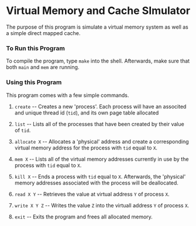 # Virtual Memory and Cache SImulator

The purpose of this program is simulate a virtual memory system as well as a
simple direct mapped cache.

### To Run this Program
To compile the program, type `make` into the shell. Afterwards, make sure
that both `main` and `mem` are running.

### Using this Program
This program comes with a few simple commands.

1. `create` -- Creates a new 'process'. Each process will have an associted 
and unique thread id (`tid`), and its own page table allocated

2. `list` -- Lists all of the processes that have been created by their value
of `tid`.

3. `allocate X` -- Allocates a 'physical' address and create a corresponding 
virtual memory address for the process with `tid` equal to `X`.

4. `mem X` -- Lists all of the virtual memory addresses currently in use by 
the process with `tid` equal to `X`.

5. `kill X` -- Ends a process with `tid` equal to `X`. Afterwards, the 
'physical' memory addresses associated with the process will be deallocated.

6. `read X Y` -- Retrieves the value at virtual address `Y` of process `X`.

7. `write X Y Z` -- Writes the value `Z` into the virtuall address `Y` of 
process `X`.

8. `exit` -- Exits the program and frees all allocated memory.
